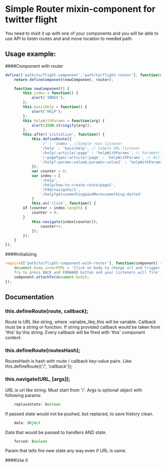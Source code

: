 # Simple Router mixin-component for twitter flight

You need to mixit it up with one of your components and you will be able to use API to listen routes and and move location to needed path.

## Usage example:
####Component with router
```js
define(['path/to/flight-component','path/to/flight-router'], function(defineComponent, router) {
    return defineComponent(newComponent, router);

    function newComponent() {
        this.index = function() {
            alert('INDEX');
        };
        this.basicHelp = function() {
            alert('HELP');
        };
        this.helpWithParams = function(arg) {
            alert(JSON.stringify(arg));
        };
        this.after('initialize', function() {
            this.defineRoute({
                '/' : 'index', //Simple root listener
                '/help' : 'basicHelp', // Simple URL listener
                '/help/:article/:page' : 'helpWithParams', // Parametrized URL listener
                '/:pageType/:article/:page' : 'helpWithParams', // Will match any url like "/asd/wtf/123"
                '/help?:param=:value&:param2=:value2' : 'helpWithParams' // Will match get params
            });
            var counter = 0;
            var index = [
                '/help',
                '/help/how-to-create-route/page2',
                '/FAQ/navigate/1',
                '/help?get=something&andMore=something:dotted'
            ]
            this.on('click', function() {
		if (counter > index.length) {
		    counter = 0;
		}
	        this.navigate(index[counter]);
                counter++;
            });
        });
    }
});
```
####Initializing
```js
require(['path/to/flight-component-with-router'], function(component) {
    document.body.innerHTML = 'Click on body to change url and trigger handler \n \
    Try to press BACK and FORWARD button and your listeners will fire';
    component.attachTo(document.body);
});
```

## Documentation
### this.defineRoute(route, callback);
Route is URL like string, where :variable_like_this will be variable.
Callback must be a string or function. If string provided callback would be taken from 'this' by this string.
Every callback will be fired with 'this' component context.

### this.defineRoute(routesHash);
RoutesHash is hash with route / callback key-value pairs.
Like: this.defineRoute({'/', 'callback'});

### this.navigate(URL, [args]);
URL is url like string. Must start from '/'.
Args is optional object with following params:

```js
    replaceState: Boolean
```
If passed state would not be pushed, but replaced, to save history clean.

```js
    data: Object
```
Data that would be passed to handlers AND state.

```js
    forced: Boolean
```
Param that tells fire new state any way even if URL is same.

####Use it
